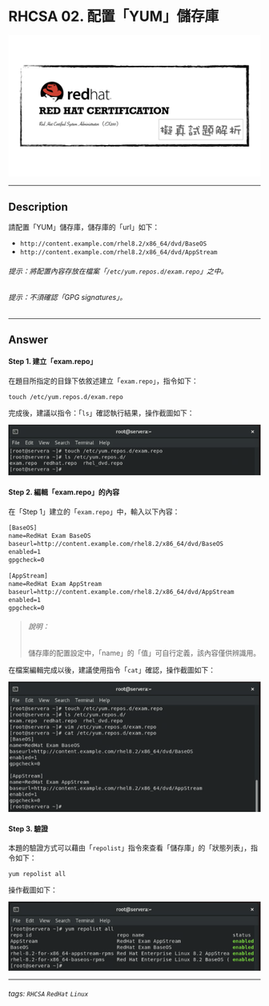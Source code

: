 # RHCSA 02. 配置「YUM」儲存庫

![](https://github.com/rickbsr/Certification-RedHat-RHCSA/blob/main/pics/redhat-rhcsa.png?raw=true)

---

## Description

請配置「YUM」儲存庫，儲存庫的「url」如下：

- `http://content.example.com/rhel8.2/x86_64/dvd/BaseOS`
- `http://content.example.com/rhel8.2/x86_64/dvd/AppStream`

###### 提示：將配置內容存放在檔案「`/etc/yum.repos.d/exam.repo`」之中。
###### 提示：不須確認「GPG signatures」。

---

## Answer

#### Step 1. 建立「exam.repo」

在題目所指定的目錄下依敘述建立「`exam.repo`」，指令如下：

```shell
touch /etc/yum.repos.d/exam.repo
```

完成後，建議以指令：「`ls`」確認執行結果，操作截圖如下：

![](https://github.com/rickbsr/Certification-RedHat-RHCSA/blob/main/pics/q02_touch_repo.png?raw=true)


#### Step 2. 編輯「exam.repo」的內容

在「Step 1」建立的「`exam.repo`」中，輸入以下內容：

```properties
[BaseOS]
name=RedHat Exam BaseOS
baseurl=http://content.example.com/rhel8.2/x86_64/dvd/BaseOS
enabled=1
gpgcheck=0

[AppStream]
name=RedHat Exam AppStream
baseurl=http://content.example.com/rhel8.2/x86_64/dvd/AppStream
enabled=1
gpgcheck=0
```

> ###### 說明：
> 儲存庫的配置設定中，「name」的「值」可自行定義，該內容僅供辨識用。

在檔案編輯完成以後，建議使用指令「`cat`」確認，操作截圖如下：

![](https://github.com/rickbsr/Certification-RedHat-RHCSA/blob/main/pics/q02_config_repo.png?raw=true)

#### Step 3. 驗證

本題的驗證方式可以藉由「`repolist`」指令來查看「儲存庫」的「狀態列表」，指令如下：

```shell
yum repolist all
```

操作截圖如下：

![](https://github.com/rickbsr/Certification-RedHat-RHCSA/blob/main/pics/q02_verify.png?raw=true)

---

###### tags: `RHCSA` `RedHat` `Linux`